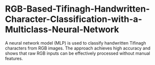 # RGB-Based-Tifinagh-Handwritten-Character-Classification-with-a-Multiclass-Neural-Network
A neural network model (MLP) is used to classify handwritten Tifinagh characters from RGB images. The approach achieves high accuracy and shows that raw RGB inputs can be effectively processed without manual features.
